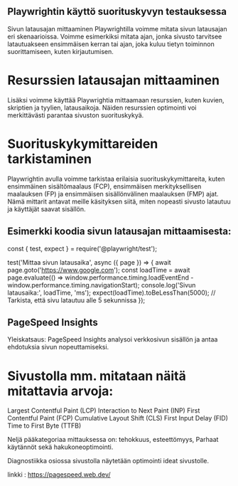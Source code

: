 ## Playwrightin käyttö suorituskyvyn testauksessa
Sivun latausajan mittaaminen
Playwrightilla voimme mitata sivun latausajan eri skenaarioissa. Voimme esimerkiksi mitata ajan, jonka sivusto tarvitsee latautuakseen ensimmäisen kerran tai ajan, joka kuluu tietyn toiminnon suorittamiseen, kuten kirjautumisen.

# Resurssien latausajan mittaaminen
Lisäksi voimme käyttää Playwrightia mittaamaan resurssien, kuten kuvien, skriptien ja tyylien, latausaikoja. Näiden resurssien optimointi voi merkittävästi parantaa sivuston suorituskykyä.

# Suorituskykymittareiden tarkistaminen
Playwrightin avulla voimme tarkistaa erilaisia suorituskykymittareita, kuten ensimmäinen sisältömaalaus (FCP), ensimmäisen merkityksellisen maalauksen (FP) ja ensimmäisen sisällönvälinen maalauksen (FMP) ajat. Nämä mittarit antavat meille käsityksen siitä, miten nopeasti sivusto latautuu ja käyttäjät saavat sisällön.

## Esimerkki koodia sivun latausajan mittaamisesta: 

const { test, expect } = require('@playwright/test');

test('Mittaa sivun latausaika', async ({ page }) => {
  await page.goto('https://www.google.com');
  const loadTime = await page.evaluate(() => window.performance.timing.loadEventEnd - window.performance.timing.navigationStart);
  console.log('Sivun latausaika:', loadTime, 'ms');
  expect(loadTime).toBeLessThan(5000); // Tarkista, että sivu latautuu alle 5 sekunnissa
});

## PageSpeed Insights
Yleiskatsaus: PageSpeed Insights analysoi verkkosivun sisällön ja antaa ehdotuksia sivun nopeuttamiseksi.

# Sivustolla mm. mitataan näitä mitattavia arvoja:
Largest Contentful Paint (LCP)
Interaction to Next Paint (INP)
First Contentful Paint (FCP)
Cumulative Layout Shift (CLS)
First Input Delay (FID)
Time to First Byte (TTFB)

Neljä pääkategoriaa mittauksessa on: tehokkuus, esteettömyys, Parhaat käytännöt sekä hakukoneoptimointi.

Diagnostiikka osiossa sivustolla näytetään optimointi ideat sivustolle.

linkki : https://pagespeed.web.dev/


